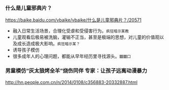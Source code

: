 ### 什么是儿童邪典片？
https://baike.baidu.com/vbaike/vbaike/什么是儿童邪典片？/20571
- 融入日常生活场景，合理化受虐和受侵害行为。`疯狂暗示某教`
- 儿童观看后极易被洗脑，灌输不正当，甚至是极端的思想，对儿童的价值观以及成长造成极大影响。`疯狂暗示某？`
- 诱导孩子模仿
- 很多成年人的心理问题，都能从早年经历里寻找源头。`龖龖囗`
### 男童模仿“灰太狼烤全羊”烧伤同伴 专家：让孩子远离动漫暴力 
http://hn.people.com.cn/n/2014/0108/c356883-20332887.html